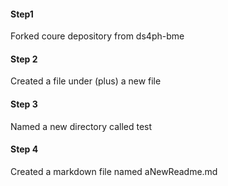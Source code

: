 #### Step1 
Forked coure depository from ds4ph-bme 
#### Step 2 
Created a file under (plus) a new file 
#### Step 3 
Named a new directory called test 
#### Step 4 
Created a markdown file named aNewReadme.md 
